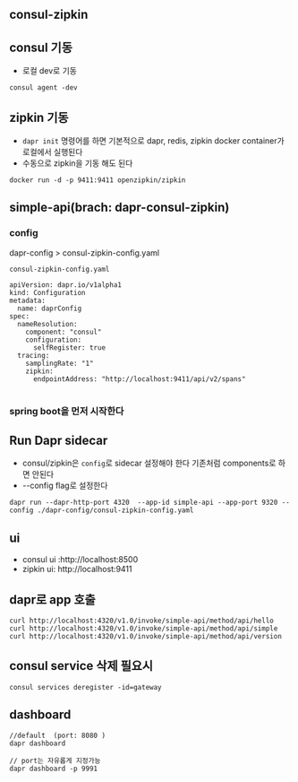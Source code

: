 ## consul-zipkin


##  consul 기동 
- 로컬 dev로 기동 
```
consul agent -dev

```
##  zipkin 기동 
- `dapr init` 명령어를 하면 기본적으로 dapr, redis, zipkin docker container가 로컬에서 실행된다  
- 수동으로 zipkin을  기동 해도 된다 
```
docker run -d -p 9411:9411 openzipkin/zipkin

```
## simple-api(brach: dapr-consul-zipkin)
### config
dapr-config > consul-zipkin-config.yaml

`consul-zipkin-config.yaml`
```
apiVersion: dapr.io/v1alpha1
kind: Configuration
metadata:
  name: daprConfig
spec:
  nameResolution:
    component: "consul"
    configuration:
      selfRegister: true
  tracing:
    samplingRate: "1"
    zipkin:
      endpointAddress: "http://localhost:9411/api/v2/spans"
  
```
### spring boot을 먼저 시작한다 

## Run Dapr sidecar 
- consul/zipkin은 `config`로 sidecar 설정해야 한다 기존처럼 components로 하면 안된다 
- --config flag로 설정한다 
```
dapr run --dapr-http-port 4320  --app-id simple-api --app-port 9320 --config ./dapr-config/consul-zipkin-config.yaml

```


## ui
- consul ui :http://localhost:8500
- zipkin ui: http://localhost:9411

## dapr로 app 호출 
```
curl http://localhost:4320/v1.0/invoke/simple-api/method/api/hello
curl http://localhost:4320/v1.0/invoke/simple-api/method/api/simple
curl http://localhost:4320/v1.0/invoke/simple-api/method/api/version
```

## consul  service 삭제 필요시
```
consul services deregister -id=gateway
```

## dashboard 
```
//default  (port: 8080 )
dapr dashboard   

// port는 자유롭게 지정가능
dapr dashboard -p 9991
```